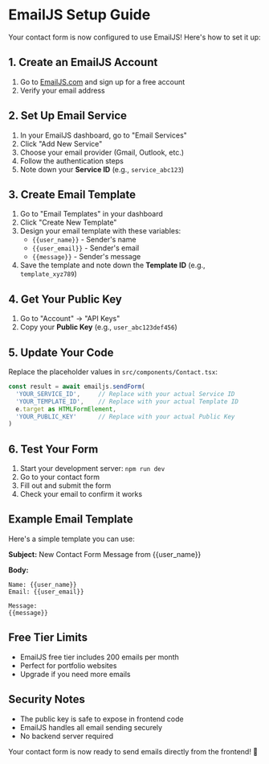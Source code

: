 # EmailJS Setup Guide

Your contact form is now configured to use EmailJS! Here's how to set it up:

## 1. Create an EmailJS Account

1. Go to [EmailJS.com](https://www.emailjs.com/) and sign up for a free account
2. Verify your email address

## 2. Set Up Email Service

1. In your EmailJS dashboard, go to "Email Services"
2. Click "Add New Service"
3. Choose your email provider (Gmail, Outlook, etc.)
4. Follow the authentication steps
5. Note down your **Service ID** (e.g., `service_abc123`)

## 3. Create Email Template

1. Go to "Email Templates" in your dashboard
2. Click "Create New Template"
3. Design your email template with these variables:
   - `{{user_name}}` - Sender's name
   - `{{user_email}}` - Sender's email
   - `{{message}}` - Sender's message
4. Save the template and note down the **Template ID** (e.g., `template_xyz789`)

## 4. Get Your Public Key

1. Go to "Account" → "API Keys"
2. Copy your **Public Key** (e.g., `user_abc123def456`)

## 5. Update Your Code

Replace the placeholder values in `src/components/Contact.tsx`:

```typescript
const result = await emailjs.sendForm(
  'YOUR_SERVICE_ID',     // Replace with your actual Service ID
  'YOUR_TEMPLATE_ID',    // Replace with your actual Template ID
  e.target as HTMLFormElement,
  'YOUR_PUBLIC_KEY'      // Replace with your actual Public Key
)
```

## 6. Test Your Form

1. Start your development server: `npm run dev`
2. Go to your contact form
3. Fill out and submit the form
4. Check your email to confirm it works

## Example Email Template

Here's a simple template you can use:

**Subject:** New Contact Form Message from {{user_name}}

**Body:**
```
Name: {{user_name}}
Email: {{user_email}}

Message:
{{message}}
```

## Free Tier Limits

- EmailJS free tier includes 200 emails per month
- Perfect for portfolio websites
- Upgrade if you need more emails

## Security Notes

- The public key is safe to expose in frontend code
- EmailJS handles all email sending securely
- No backend server required

Your contact form is now ready to send emails directly from the frontend! 🎉 